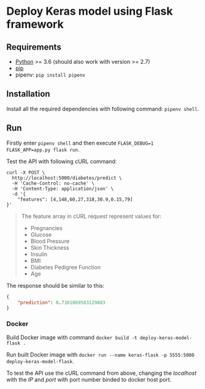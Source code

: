 # Deploy Keras model using Flask framework

## Requirements

- [Python](https://www.python.org/downloads/) >= 3.6 (should also work with version >= 2.7)
- [pip](https://pip.pypa.io/en/stable/installing/)
- pipenv: ```pip install pipenv```

## Installation

Install all the required dependencies with following command: ```pipenv shell```.

## Run

Firstly enter ```pipenv shell``` and then execute ```FLASK_DEBUG=1 FLASK_APP=app.py flask run```.

Test the API with following cURL command:

```shell
curl -X POST \
  http://localhost:5000/diabetes/predict \
  -H 'Cache-Control: no-cache' \
  -H 'Content-Type: application/json' \
  -d '{
	"features": [4,148,60,27,318,30.9,0.15,79]
}'
```

> The feature array in cURL request represent values for:
> - Pregnancies
> - Glucose
> - Blood Pressure
> - Skin Thickness
> - Insulin
> - BMI
> - Diabetes Pedigree Function
> - Age

The response should be similar to this:

```json
{
    "prediction": 0.7101869583129883
}
```

### Docker

Build Docker image with command ```docker build -t deploy-keras-model-flask .```

Run built Docker image with ```docker run --name keras-flask -p 5555:5000 deploy-keras-model-flask```.

To test the API use the cURL command from above, changing the *localhost* with the *IP* and *port* with port number binded to docker host port.